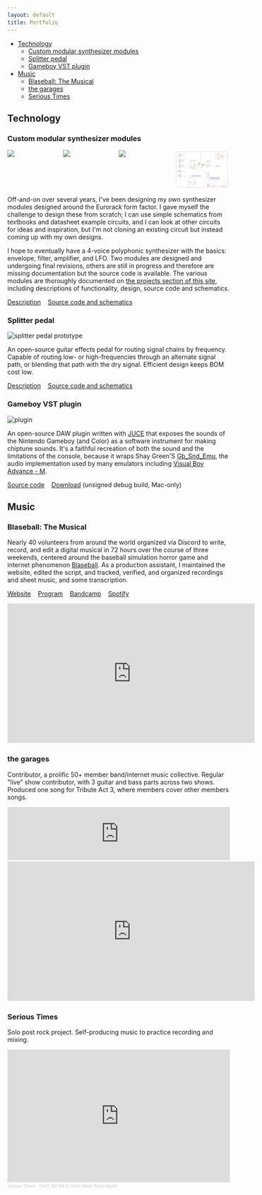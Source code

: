 ```yaml
---
layout: default
title: Portfolio
---
```


<style>
.links-container {
  list-style-type: none;
  display: flex;
  flex-direction: row;
  gap: 1rem;
  padding-inline-start: 0;
}

.schematic-container {
  display: flex;
}
.schematic-container img {
  width: 25%;
}
@media screen and (max-width: 550px) {
  .schematic-container {
    flex-wrap: wrap;
  }
  .schematic-container img {
    width: 50%;
  }
}
</style>

- [Technology](#technology)
  - [Custom modular synthesizer modules](#custom-modular-synthesizer-modules)
  - [Splitter pedal](#splitter-pedal)
  - [Gameboy VST plugin](#gameboy-vst-plugin)
- [Music](#music)
  - [Blaseball: The Musical](#blaseball-the-musical)
  - [the garages](#the-garages)
  - [Serious Times](#serious-times)


## Technology

<!-- Technology: code examples (source code repositories), hardware schematics, software documentation, photo and/or video documentation. -->

### Custom modular synthesizer modules

<div class="schematic-container">
  <img src="/images/amp-schematic-core.png">
  <img src="/images/adsr-schematic-core.png">
  <img src="/images/clock_schematic.png">
  <img src="/images/util_schematic.png">
</div>

Off-and-on over several years, I've been designing my own synthesizer modules designed around the Eurorack form factor. I gave myself the challenge to design these from scratch; I can use simple schematics from textbooks and datasheet example circuits, and I can look at other circuits for ideas and inspiration, but I'm not cloning an existing circuit but instead coming up with my own designs.

I hope to eventually have a 4-voice polyphonic synthesizer with the basics: envelope, filter, amplifier, and LFO. Two modules are designed and undergoing final revisions, others are still in progress and therefore are missing documentation but the source code is available. The various modules are thoroughly documented on [the projects section of this site](/projects/synth), including descriptions of functionality, design, source code and schematics.

<ul class="links-container">
  <li><a href="/projects/synth">Description</a></li>
  <li><a href="https://github.com/rabidaudio/synthesizer">Source code and schematics</a></li>
</ul>

### Splitter pedal

<img style="max-width: 300px" src="/images/splitter_proto.jpg" alt="splitter pedal prototype">

An open-source guitar effects pedal for routing signal chains by frequency. Capable of routing low- or high-frequencies through an alternate signal path, or blending that path with the dry signal. Efficient design keeps BOM cost low.

<ul class="links-container">
  <li><a href="/projects/splitter-pedal">Description</a></li>
  <li><a href="https://github.com/rabidaudio/effects/tree/main/splitter">Source code and schematics</a></li>
</ul>


### Gameboy VST plugin

<img style="max-width: 300px" src="/images/gameboy-synth-screenshot.png" alt="plugin">

An open-source DAW plugin written with [JUCE](https://juce.com/) that exposes the sounds of the Nintendo Gameboy (and Color) as a software instrument for making chiptune sounds. It's a faithful recreation of both the sound and the limitations of the console, because it wraps Shay Green'S [Gb_Snd_Emu](www.slack.net/~ant/libs/audio.html#Gb_Snd_Emu), the audio implementation used by many emulators including [Visual Boy Advance - M](https://github.com/visualboyadvance-m/visualboyadvance-m).

<ul class="links-container">
  <li><a href="https://github.com/rabidaudio/gameboy-synth">Source code</a></li>
  <li><a href="https://github.com/rabidaudio/gameboy-synth/releases/tag/v0.0.1-alpha1">Download</a> (unsigned debug build, Mac-only)</li>
</ul>

<!-- chorus pedal -->
<!-- hapticmetronome -->
<!-- LastFM -->

<!-- Music: Music performance, composition, and production: audio and/or video documentation, scores. -->

## Music

### Blaseball: The Musical

Nearly 40 volunteers from around the world organized via Discord to write, record, and edit a digital musical in 72 hours over the course of three weekends, centered around the baseball simulation horror game and internet phenomenon [Blaseball](https://blaseball.com/). As a production assistant, I maintained the website, edited the script, and tracked, verified, and organized recordings and sheet music, and some transcription.

<ul class="links-container">
  <li><a href="https://blaseballthemusical.com/">Website</a></li>
  <li><a href="https://drive.google.com/file/d/1QxX8BIvJmdSDyd-F015TYnnJ4tz-Nujv/view">Program</a></li>
  <li><a href="https://blaseballmusical.bandcamp.com/album/the-deaths-of-sebastian-telephone">Bandcamp</a></li>
  <li><a href="https://open.spotify.com/playlist/0ohj1O2VEJR82q55Vt0jsm?si=c6dda03504df4543">Spotify</a></li>
</ul>

<iframe width="560" height="315" src="https://www.youtube.com/embed/keKpHmwfIMk" title="YouTube video player" frameborder="0" allow="accelerometer; autoplay; clipboard-write; encrypted-media; gyroscope; picture-in-picture" allowfullscreen></iframe>

### the garages

Contributor, a prolific 50+ member band/internet music collective. Regular "live" show contributor, with 3 guitar and bass parts across two shows. Produced one song for Tribute Act 3, where members cover other members songs. 

<iframe style="border: 0; width: 100%; height: 120px;" src="https://bandcamp.com/EmbeddedPlayer/album=3467737381/size=large/bgcol=ffffff/linkcol=0687f5/tracklist=false/artwork=small/track=2873697696/transparent=true/" seamless><a href="https://thegarages.bandcamp.com/album/ta032-unearthed-2">TA03.2: UNEARTHED by the garages</a></iframe>

<iframe width="560" height="315" src="https://www.youtube.com/embed/visLwKGz-5s" title="YouTube video player" frameborder="0" allow="accelerometer; autoplay; clipboard-write; encrypted-media; gyroscope; picture-in-picture" allowfullscreen></iframe>

### Serious Times

Solo post rock project. Self-producing music to practice recording and mixing.

<iframe width="100%" height="300" scrolling="no" frameborder="no" allow="autoplay" src="https://w.soundcloud.com/player/?url=https%3A//api.soundcloud.com/tracks/1098434587&color=%23ff5500&auto_play=false&hide_related=false&show_comments=true&show_user=true&show_reposts=false&show_teaser=true&visual=true"></iframe><div style="font-size: 10px; color: #cccccc;line-break: anywhere;word-break: normal;overflow: hidden;white-space: nowrap;text-overflow: ellipsis; font-family: Interstate,Lucida Grande,Lucida Sans Unicode,Lucida Sans,Garuda,Verdana,Tahoma,sans-serif;font-weight: 100;"><a href="https://soundcloud.com/were-in-serious-times" title="Serious Times" target="_blank" style="color: #cccccc; text-decoration: none;">Serious Times</a> · <a href="https://soundcloud.com/were-in-serious-times/dont-tell-me-to-drink-more-water-again-2" title="Don&#x27;t Tell Me to Drink More Water Again" target="_blank" style="color: #cccccc; text-decoration: none;">Don&#x27;t Tell Me to Drink More Water Again</a></div>
